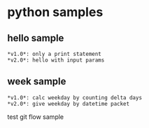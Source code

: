 # python samples
## hello sample
	*v1.0*: only a print statement				
	*v2.0*: hello with input params					
## week sample
	*v1.0*: calc weekday by counting delta days		
	*v2.0*: give weekday by datetime packet		

test git flow sample
